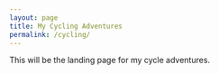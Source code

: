 ```yaml
---
layout: page
title: My Cycling Adventures
permalink: /cycling/
---
```


This will be the landing page for my cycle adventures.
